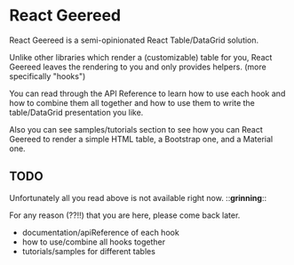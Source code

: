 # React Geereed

React Geereed is a semi-opinionated React Table/DataGrid solution.

Unlike other libraries which render a (customizable) table for you, React Geereed leaves the rendering to you and only provides helpers. (more specifically "hooks")

You can read through the API Reference to learn how to use each hook and how to combine them all together and how to use them to write the table/DataGrid presentation you like.

Also you can see samples/tutorials section to see how you can React Geereed to render a simple HTML table, a Bootstrap one, and a Material one.

## TODO

Unfortunately all you read above is not available right now. ::**grinning**::

For any reason (??!!) that you are here, please come back later.

- documentation/apiReference of each hook
- how to use/combine all hooks together
- tutorials/samples for different tables

